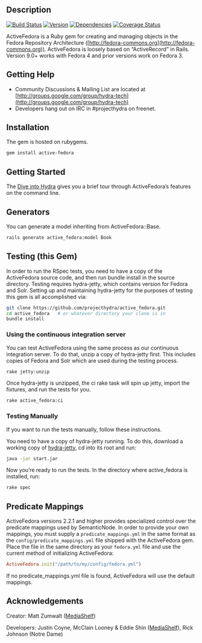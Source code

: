 Description
-----------

[![Build Status](https://travis-ci.org/projecthydra/active_fedora.png?branch=master)](https://travis-ci.org/projecthydra/active\_fedora)
[![Version](https://badge.fury.io/rb/active-fedora.png)](http://badge.fury.io/rb/active-fedora)
[![Dependencies](https://gemnasium.com/projecthydra/active_fedora.png)](https://gemnasium.com/projecthydra/active\_fedora)
[![Coverage Status](https://img.shields.io/coveralls/projecthydra/active_fedora.svg)](https://coveralls.io/r/projecthydra/active_fedora)

ActiveFedora is a Ruby gem for creating and
managing objects in the Fedora Repository Architecture
([http://fedora-commons.org](http://fedora-commons.org)). ActiveFedora
is loosely based on “ActiveRecord” in Rails. Version 9.0+ works with Fedora 4 and prior versions work on Fedora 3.

Getting Help
------------

-   Community Discussions & Mailing List are located at
    [http://groups.google.com/group/hydra-tech](http://groups.google.com/group/hydra-tech)
-   Developers hang out on IRC in \#projecthydra on freenet.

Installation
------------

The gem is hosted on rubygems.

```bash
gem install active-fedora
```

Getting Started
---------------

The [Dive into Hydra](https://github.com/projecthydra/hydra/wiki/Dive-into-Hydra)
gives you a brief tour through ActiveFedora’s features on the command line.

Generators
----------

You can generate a model inheriting from ActiveFedora::Base.

```bash
rails generate active_fedora:model Book
```

Testing (this Gem)
------------------

In order to run the RSpec tests, you need to have a copy of the
ActiveFedora source code, and then run bundle install in the source
directory. Testing requires hydra-jetty, which contains version for
Fedora and Solr. Setting up and maintaining hydra-jetty for the purposes
of testing this gem is all accomplished via:

```bash
git clone https://github.com/projecthydra/active_fedora.git
cd active_fedora   # or whatever directory your clone is in
bundle install
```

### Using the continuous integration server

You can test ActiveFedora using the same process as our continuous
integration server. To do that, unzip a copy of hydra-jetty first. This includes copies of Fedora and Solr which are
used during the testing process.

```bash
rake jetty:unzip 
```

Once hydra-jetty is unzipped, the ci rake task will spin up jetty,
import the fixtures, and run the tests for you.

```bash
rake active_fedora:ci
```

### Testing Manually

If you want to run the tests manually, follow these instructions.

You need to have a copy of hydra-jetty running. To do this, download a
working copy of
[hydra-jetty](https://github.com/projecthydra/hydra-jetty), cd into its
root and run:

```bash
java -jar start.jar
```

Now you’re ready to run the tests. In the directory where active_fedora
is installed, run:

```bash
rake spec
```

Predicate Mappings
------------------

ActiveFedora versions 2.2.1 and higher provides specialized control over
the predicate mappings used by SemanticNode. In order to provide your
own mappings,
you must supply a `predicate_mappings.yml` in the same format as the
`config/predicate_mappings.yml` file shipped with the ActiveFedora gem.
Place the file in the same directory
as your `fedora.yml` file and use the current method of initializing
ActiveFedora:

```ruby
ActiveFedora.init("/path/to/my/config/fedora.yml")
```

If no predicate_mappings.yml file is found, ActiveFedora will use the
default mappings.

Acknowledgements
----------------

Creator: Matt Zumwalt ([MediaShelf](http://yourmediashelf.com))

Developers:
Justin Coyne, McClain Looney & Eddie Shin
([MediaShelf](http://yourmediashelf.com)), Rick Johnson (Notre Dame)

